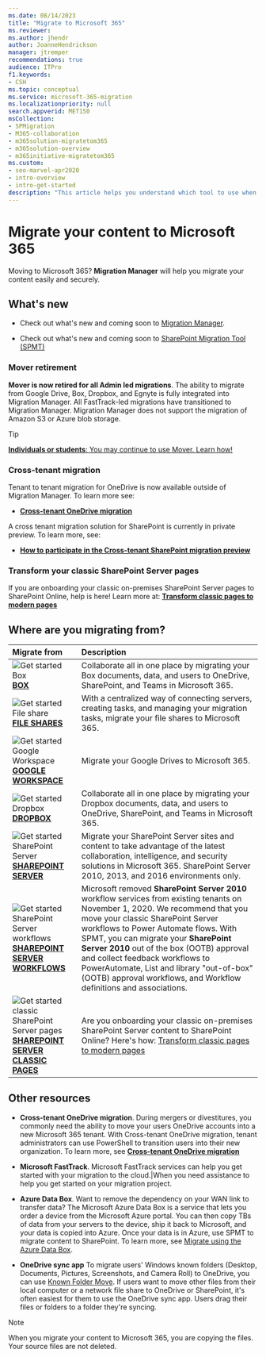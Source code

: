 ```yaml
---
ms.date: 08/14/2023
title: "Migrate to Microsoft 365"
ms.reviewer: 
ms.author: jhendr
author: JoanneHendrickson
manager: jtremper
recommendations: true
audience: ITPro
f1.keywords:
- CSH
ms.topic: conceptual
ms.service: microsoft-365-migration
ms.localizationpriority: null
search.appverid: MET150
msCollection: 
- SPMigration
- M365-collaboration
- m365solution-migratetom365
- m365solution-overview
- m365initiative-migratetom365
ms.custom:
- seo-marvel-apr2020
- intro-overview
- intro-get-started
description: "This article helps you understand which tool to use when migrating content to SharePoint and OneDrive in Microsoft 365."
---
```


# Migrate your content to Microsoft 365

Moving to Microsoft 365? **Migration Manager** will help you migrate your content easily and securely.


## What's new

- Check out what's new and coming soon to [Migration Manager](mm-whats-new.md).

- Check out what's new and coming soon to [SharePoint Migration Tool (SPMT)](new-and-improved-features-in-the-sharepoint-migration-tool.md)

### Mover retirement

**Mover is now retired for all Admin led migrations**. The ability to migrate from Google Drive, Box, Dropbox, and Egnyte is fully integrated into Migration Manager. All FastTrack-led migrations have transitioned to Migration Manager. Migration Manager does not support the migration of Amazon S3 or Azure blob storage.

>[!Tip]
>[**Individuals or students**: You may continue to use Mover. Learn how!](https://support.microsoft.com/en-us/office/move-your-school-files-when-you-graduate-7dbda93c-71e6-483f-8914-ad445554cd31)


### Cross-tenant migration

Tenant to tenant migration for OneDrive is now available outside of Migration Manager.  To learn more see:

- [**Cross-tenant OneDrive migration**](/microsoft-365/enterprise/cross-tenant-onedrive-migration)  

A cross tenant migration solution for SharePoint is currently in private preview.  To learn more, see:

-  [**How to participate in the Cross-tenant SharePoint migration preview**](/microsoft-365/enterprise/cross-tenant-sharepoint-migration)

### Transform your classic SharePoint Server pages

If you are onboarding your classic on-premises SharePoint Server pages to SharePoint Online, help is here!  Learn more at:  [**Transform classic pages to modern pages**](/sharepoint/dev/transform/modernize-userinterface-site-pages)


##  Where are you migrating from?

|Migrate from|Description|
|:-----|:-----|
|![Get started **Box**](/office/media/icons/get-started-blue.png)</br> [**BOX**](mm-box-overview.md)|Collaborate all in one place by migrating your Box documents, data, and users to OneDrive, SharePoint, and Teams in Microsoft 365. |
|![Get started File share](/office/media/icons/get-started-blue.png) </br> [**FILE SHARES**](mm-get-started.md)|With a centralized way of connecting servers, creating tasks, and managing your migration tasks, migrate your file shares to Microsoft 365.|
|![Get started Google Workspace](/office/media/icons/get-started-blue.png) </br> [**GOOGLE WORKSPACE**](mm-google-overview.md)|Migrate your Google Drives to Microsoft 365. |
|![Get started Dropbox](/office/media/icons/get-started-blue.png) </br> [**DROPBOX**](mm-dropbox-overview.md)|Collaborate all in one place by migrating your Dropbox documents, data, and users to OneDrive, SharePoint, and Teams in Microsoft 365. |
|![Get started SharePoint Server](/office/media/icons/get-started-blue.png)</br>  [**SHAREPOINT SERVER**](introducing-the-sharepoint-migration-tool.md)|Migrate your SharePoint Server sites and content to take advantage of the latest collaboration, intelligence, and security solutions in Microsoft 365. SharePoint Server 2010, 2013, and 2016 environments only.|
|![Get started SharePoint Server workflows](/office/media/icons/get-started-blue.png)</br>  [**SHAREPOINT SERVER WORKFLOWS**](spmt-workflow-overview.md)|Microsoft removed **SharePoint Server 2010** workflow services from existing tenants on November 1, 2020. We recommend that you move your classic SharePoint Server workflows to Power Automate flows. With SPMT, you can migrate your **SharePoint Server 2010** out of the box (OOTB) approval and collect feedback workflows to PowerAutomate, List and library "out-of-box" (OOTB) approval workflows, and Workflow definitions and associations.|
|![Get started classic SharePoint Server pages](/office/media/icons/get-started-blue.png)</br>[**SHAREPOINT SERVER CLASSIC PAGES**](/sharepoint/dev/transform/modernize-userinterface-site-pages)|Are you onboarding your classic on-premises SharePoint Server content to SharePoint Online? Here's how: [Transform classic pages to modern pages](/sharepoint/dev/transform/modernize-userinterface-site-pages)|


## Other resources

- **Cross-tenant OneDrive migration**. During mergers or divestitures, you commonly need the ability to move your users OneDrive accounts into a new Microsoft 365 tenant. With Cross-tenant OneDrive migration, tenant administrators can use PowerShell to transition users into their new organization. To learn more, see [**Cross-tenant OneDrive migration**](/microsoft-365/enterprise/cross-tenant-onedrive-migration)</br>

- **Microsoft FastTrack**.  Microsoft FastTrack services can help you get started with your migration to the cloud.|When you need assistance to help you get started on your migration project.</br>

- **Azure Data Box**. Want to remove the dependency on your WAN link to transfer data?  The Microsoft Azure Data Box is a service that lets you order a device from the Microsoft Azure portal. You can then copy TBs of data from your servers to the device, ship it back to Microsoft, and your data is copied into Azure. Once your data is in Azure, use SPMT to migrate content to SharePoint. To learn more, see [Migrate using the Azure Data Box](how-to-migrate-file-share-content-to-SPO-using-AzureDataBox.md).</br>

- **OneDrive sync app**  To migrate users' Windows known folders (Desktop, Documents, Pictures, Screenshots, and Camera Roll) to OneDrive, you can use [Known Folder Move](/onedrive/redirect-known-folders). If users want to move other files from their local computer or a network file share to OneDrive or SharePoint, it's often easiest for them to use the OneDrive sync app. Users drag their files or folders to a folder they're syncing.  

>[!Note]
>When you migrate your content to Microsoft 365, you are copying the files.  Your source files are not deleted.

